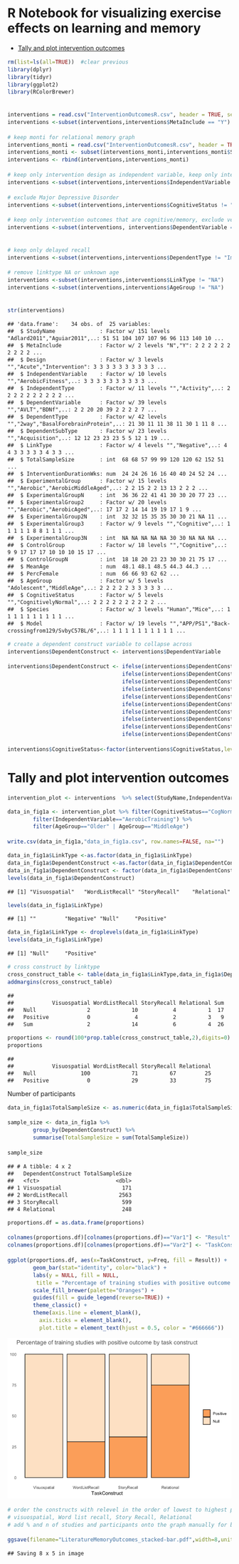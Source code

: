 R Notebook for visualizing exercise effects on learning and memory
================

-   [Tally and plot intervention outcomes](#tally-and-plot-intervention-outcomes)

``` r
rm(list=ls(all=TRUE))  #clear previous
library(dplyr)
library(tidyr)
library(ggplot2)
library(RColorBrewer)


interventions = read.csv("InterventionOutcomesR.csv", header = TRUE, sep = ",")
interventions <-subset(interventions,interventions$MetaInclude == "Y")

# keep monti for relational memory graph
interventions_monti = read.csv("InterventionOutcomesR.csv", header = TRUE, sep = ",")
interventions_monti <- subset(interventions_monti,interventions_monti$StudyName == "Monti2012")
interventions <- rbind(interventions,interventions_monti)

# keep only intervention design as independent variable, keep only intervention for comparison and not many of others
interventions <-subset(interventions,interventions$IndependentVariable == "AerobicTraining")

# exclude Major Depressive Disorder
interventions <-subset(interventions,interventions$CognitiveStatus != "MajorDepressiveDisorder")

# keep only intervention outcomes that are cognitive/memory, exclude verbal fluency
interventions <-subset(interventions, interventions$DependentVariable == "VerbalPairedAssociates" | interventions$DependentVariable == "PairedAssociates" |interventions$DependentVariable == "LogicalMemory" | interventions$DependentVariable == "ComplexFigure" | interventions$DependentVariable == "ListLearning" | interventions$DependentVariable == "RAVLT" | interventions$DependentVariable == "CVLT" | interventions$DependentVariable == "AVLT" | interventions$DependentVariable == "HVLT" | interventions$DependentVariable == "Relational")


# keep only delayed recall
interventions <-subset(interventions,interventions$DependentType != "Immediate")

# remove linktype NA or unknown age
interventions <-subset(interventions,interventions$LinkType != "NA")
interventions <-subset(interventions,interventions$AgeGroup != "NA")


str(interventions)
```

    ## 'data.frame':    34 obs. of  25 variables:
    ##  $ StudyName              : Factor w/ 151 levels "Adlard2011","Aguiar2011",..: 51 51 104 107 107 96 96 113 140 10 ...
    ##  $ MetaInclude            : Factor w/ 2 levels "N","Y": 2 2 2 2 2 2 2 2 2 2 ...
    ##  $ Design                 : Factor w/ 3 levels "","Acute","Intervention": 3 3 3 3 3 3 3 3 3 3 ...
    ##  $ IndependentVariable    : Factor w/ 10 levels "","AerobicFitness",..: 3 3 3 3 3 3 3 3 3 3 ...
    ##  $ IndependentType        : Factor w/ 11 levels "","Activity",..: 2 2 2 2 2 2 2 2 2 2 ...
    ##  $ DependentVariable      : Factor w/ 39 levels "","AVLT","BDNf",..: 2 2 20 20 39 2 2 2 2 7 ...
    ##  $ DependentType          : Factor w/ 42 levels "","2way","BasalForebrainProtein",..: 21 30 11 11 38 11 30 1 11 8 ...
    ##  $ DependentSubType       : Factor w/ 23 levels "","Acquisition",..: 12 12 23 23 23 5 5 12 1 19 ...
    ##  $ LinkType               : Factor w/ 4 levels "","Negative",..: 4 4 3 3 3 3 3 4 3 3 ...
    ##  $ TotalSampleSize        : int  68 68 57 99 99 120 120 62 152 51 ...
    ##  $ InterventionDurationWks: num  24 24 26 16 16 40 40 24 52 24 ...
    ##  $ ExperimentalGroup      : Factor w/ 15 levels "","Aerobic","AerobicMiddleAged",..: 2 2 15 2 2 13 13 2 2 2 ...
    ##  $ ExperimentalGroupN     : int  36 36 22 41 41 30 30 20 77 23 ...
    ##  $ ExperimentalGroup2     : Factor w/ 20 levels "","Aerobic","AerobicAged",..: 17 17 2 14 14 19 19 17 1 9 ...
    ##  $ ExperimentalGroup2N    : int  32 32 15 35 35 30 30 21 NA 11 ...
    ##  $ ExperimentalGroup3     : Factor w/ 9 levels "","Cognitive",..: 1 1 1 1 1 8 8 1 1 1 ...
    ##  $ ExperimentalGroup3N    : int  NA NA NA NA NA 30 30 NA NA NA ...
    ##  $ ControlGroup           : Factor w/ 18 levels "","Cognitive",..: 9 9 17 17 17 10 10 10 15 17 ...
    ##  $ ControlGroupN          : int  18 18 20 23 23 30 30 21 75 17 ...
    ##  $ MeanAge                : num  48.1 48.1 48.5 44.3 44.3 ...
    ##  $ PercFemale             : num  66 66 93 62 62 ...
    ##  $ AgeGroup               : Factor w/ 5 levels "Adolescent","MiddleAge",..: 2 2 2 2 2 3 3 3 3 3 ...
    ##  $ CognitiveStatus        : Factor w/ 5 levels "","CognitivelyNormal",..: 2 2 2 2 2 2 2 2 2 2 ...
    ##  $ Species                : Factor w/ 3 levels "Human","Mice",..: 1 1 1 1 1 1 1 1 1 1 ...
    ##  $ Model                  : Factor w/ 19 levels "","APP/PS1","Back-crossingfrom129/SvbyC57BL/6",..: 1 1 1 1 1 1 1 1 1 1 ...

``` r
# create a dependent construct variable to collapse across 
interventions$DependentConstruct <- interventions$DependentVariable

interventions$DependentConstruct <- ifelse(interventions$DependentConstruct == "AVLT","WordListRecall",
                                    ifelse(interventions$DependentConstruct == "CVLT","WordListRecall",
                                    ifelse(interventions$DependentConstruct == "HVLT","WordListRecall",
                                    ifelse(interventions$DependentConstruct == "ListLearning","WordListRecall",
                                    ifelse(interventions$DependentConstruct == "RAVLT","WordListRecall",
                                    ifelse(interventions$DependentConstruct == "LogicalMemory","StoryRecall",
                                    ifelse(interventions$DependentConstruct == "Relational","Relational",
                                    ifelse(interventions$DependentConstruct == "VerbalPairedAssociates","Relational",
                                    ifelse(interventions$DependentConstruct == "PairedAssociates","Relational",
                                    ifelse(interventions$DependentConstruct == "ComplexFigure","Visuospatial","Other"))))))))))

interventions$CognitiveStatus<-factor(interventions$CognitiveStatus,levels=c("CognitivelyNormal","MCI","Dementia"),labels=c("CogNormal","MCI","Dementia"))
```

Tally and plot intervention outcomes
====================================

``` r
intervention_plot <- interventions  %>% select(StudyName,IndependentVariable,IndependentType,DependentConstruct,DependentVariable,DependentType,DependentSubType,LinkType,TotalSampleSize,AgeGroup,CognitiveStatus)
```

``` r
data_in_fig1a <- intervention_plot %>% filter(CognitiveStatus=="CogNormal") %>%
        filter(IndependentVariable=="AerobicTraining") %>%
        filter(AgeGroup=="Older" | AgeGroup=="MiddleAge") 

write.csv(data_in_fig1a,"data_in_fig1a.csv", row.names=FALSE, na="")
```

``` r
data_in_fig1a$LinkType <-as.factor(data_in_fig1a$LinkType)
data_in_fig1a$DependentConstruct <-as.factor(data_in_fig1a$DependentConstruct)
data_in_fig1a$DependentConstruct <- factor(data_in_fig1a$DependentConstruct, levels=c("Visuospatial","WordListRecall","StoryRecall","Relational"))
levels(data_in_fig1a$DependentConstruct)
```

    ## [1] "Visuospatial"   "WordListRecall" "StoryRecall"    "Relational"

``` r
levels(data_in_fig1a$LinkType)
```

    ## [1] ""         "Negative" "Null"     "Positive"

``` r
data_in_fig1a$LinkType <- droplevels(data_in_fig1a$LinkType)
levels(data_in_fig1a$LinkType)
```

    ## [1] "Null"     "Positive"

``` r
# cross construct by linktype
cross_construct_table <- table(data_in_fig1a$LinkType,data_in_fig1a$DependentConstruct)
addmargins(cross_construct_table)
```

    ##           
    ##            Visuospatial WordListRecall StoryRecall Relational Sum
    ##   Null                2             10           4          1  17
    ##   Positive            0              4           2          3   9
    ##   Sum                 2             14           6          4  26

``` r
proportions <- round(100*prop.table(cross_construct_table,2),digits=0)
proportions
```

    ##           
    ##            Visuospatial WordListRecall StoryRecall Relational
    ##   Null              100             71          67         25
    ##   Positive            0             29          33         75

Number of participants

``` r
data_in_fig1a$TotalSampleSize <- as.numeric(data_in_fig1a$TotalSampleSize)

sample_size <- data_in_fig1a %>%
        group_by(DependentConstruct) %>%
        summarise(TotalSampleSize = sum(TotalSampleSize))

sample_size
```

    ## # A tibble: 4 x 2
    ##   DependentConstruct TotalSampleSize
    ##   <fct>                        <dbl>
    ## 1 Visuospatial                   171
    ## 2 WordListRecall                2563
    ## 3 StoryRecall                    599
    ## 4 Relational                     248

``` r
proportions.df = as.data.frame(proportions)

colnames(proportions.df)[colnames(proportions.df)=="Var1"] <- "Result"
colnames(proportions.df)[colnames(proportions.df)=="Var2"] <- "TaskConstruct"

ggplot(proportions.df, aes(x=TaskConstruct, y=Freq, fill = Result)) +
        geom_bar(stat="identity", color="black") +
        labs(y = NULL, fill = NULL, 
         title = "Percentage of training studies with positive outcome by task construct") +
        scale_fill_brewer(palette="Oranges") +
        guides(fill = guide_legend(reverse=TRUE)) +
        theme_classic() +
        theme(axis.line = element_blank(),
          axis.ticks = element_blank(),
          plot.title = element_text(hjust = 0.5, color = "#666666"))
```

![](ExerciseRelationsBar_training-studies_files/figure-markdown_github/unnamed-chunk-8-1.png)

``` r
# order the constructs with relevel in the order of lowest to highest percentage of positives:
# visuospatial, Word list recall, Story Recall, Relational
# add % and n of studies and participants onto the graph manually for best placement

ggsave(filename="LiteratureMemoryOutcomes_stacked-bar.pdf",width=8,units=c("in"),dpi=900)
```

    ## Saving 8 x 5 in image
